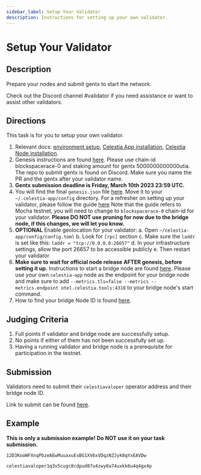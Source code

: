 ```yaml
---
sidebar_label: Setup Your Validator
description: Instructions for setting up your own validator.
---
```


# Setup Your Validator

## Description

Prepare your nodes and submit gentx to start the network.

Check out the Discord channel #validator if you need assistance
or want to assist other validators.

## Directions

This task is for you to setup your own validator.

1. Relevant docs: [environment setup](https://docs.celestia.org/nodes/environment/),
  [Celestia App installation](https://docs.celestia.org/nodes/celestia-app/),
  [Celestia Node installation](https://docs.celestia.org/nodes/celestia-node/).
2. Genesis instructions are found [here](https://docs.celestia.org/nodes/celestia-app-commands#signing-genesis-for-a-new-network).
  Please use chain-id blockspacerace-0 and staking amount for gentx
  5000000000000utia. The repo to submit gentx is found on Discord.
  Make sure you name the PR and the gentx after your validator name.
3. **Gentx submission deadline is Friday, March 10th 2023 23:59 UTC.**
4. You will find the final `genesis.json` file [here](https://github.com/celestiaorg/networks/blob/master/blockspacerace/genesis.json).
  Move it to your `~/.celestia-app/config` directory. For a refresher
  on setting up your validator, please follow the guide [here](https://docs.celestia.org/nodes/validator-node/)
  Note that the guide refers to Mocha testnet, you will need to
  change to `blockspacerace-0` chain-id for your validator. **Please DO
  NOT use pruning for now due to the bridge node, if this changes, we
  will let you know.**
5. **OPTIONAL** Enable geolocation for your validator:
  a. Open `~/celestia-app/config/config.toml`
  b. Look for `[rpc]` section
  c. Make sure the `laddr` is set like this: `laddr = "tcp://0.0.0.0:26657"`
  d. In your infrastructure settings, allow the port 26657 to be accessible publicly
  e. Then restart your validator
6. **Make sure to wait for official node release AFTER genesis,
  before setting it up.** Instructions to start a bridge
  node are found [here](https://docs.celestia.org/nodes/bridge-node/#deploy-the-celestia-bridge-node).
  Please use your own `celestia-app` node as the endpoint for your
  bridge node and make sure to add
  `--metrics.tls=false --metrics --metrics.endpoint otel.celestia.tools:4318`
  to your bridge node's start command.
7. How to find your bridge Node ID is found [here](../../developers/node-tutorial/#get-your-node-id).

## Judging Criteria

1. Full points if validator and bridge node are successfully setup.
2. No points if either of them has not been successfully set up.
3. Having a running validator and bridge node is a prerequisite for
  participation in the testnet.

## Submission

Validators need to submit their `celestiavaloper` operator address and
their bridge node ID.

Link to submit can be found [here](https://celestia.knack.com/theblockspacerace#testnet-portal).

## Example

**This is only a submission example! Do NOT use it on your task submission.**

`12D3KooWFXnqPbzeAEwMuuaxuEsBG1XV6xVDqzNZJyk8qYxEAVDw`

`celestiavaloper1q3v5cugc8cdpud87u4zwy0a74uxkk6u4q4gx4p`
